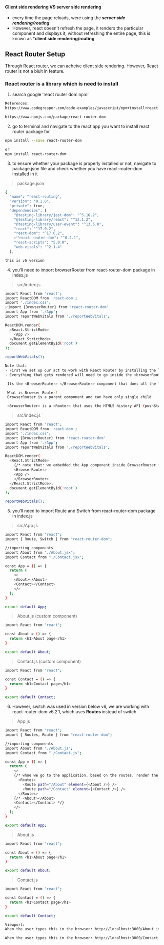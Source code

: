 #### Client side rendering VS server side rendering 
- every time the page reloads, were using the ***server side rendering/routing***
- However, react doesn't refresh the page, it renders the particular component and displays it, without refreshing the entire page, this is known as ***client side rendering/routing**. 

## React Router Setup
Through React router, we can acheive client side rendering. However, React router is not a biult in feature.
### React router is a library which is need to install 
1. search google 'react router dom npm'
```bash 
References:
https://www.codegrepper.com/code-examples/javascript/npm+install+react-router-dom

https://www.npmjs.com/package/react-router-dom
```
2. go to terminal and navigate to the react app you want to install react router package for 
```bash 
npm install --save react-router-dom

or
npm install react-router-dom
```
3. to ensure whether your package is properly installed or not, navigate to package.json file and check whether you have react-router-dom installed in it 
> package.json
```bash 
{
  "name": "react-routing",
  "version": "0.1.0",
  "private": true,
  "dependencies": {
    "@testing-library/jest-dom": "^5.16.2",
    "@testing-library/react": "^12.1.2",
    "@testing-library/user-event": "^13.5.0",
    "react": "^17.0.2",
    "react-dom": "^17.0.2",
    ✅"react-router-dom": "^6.2.1", 
    "react-scripts": "5.0.0",
    "web-vitals": "^2.1.4"
  },

this is v6 version
```
4. you'll need to import browserRouter from react-router-dom package in index.js 

> src/index.js 
```bash 
import React from 'react';
import ReactDOM from 'react-dom';
import './index.css';
✅import {BrowserRouter} from 'react-router-dom'
import App from './App';
import reportWebVitals from './reportWebVitals';

ReactDOM.render(
  <React.StrictMode>
    <App />
  </React.StrictMode>,
  document.getElementById('root')
);

reportWebVitals();
```
```bash 
Note that:
- First we set up our act to work with React Router by installing the library by using the terminal command 
- Everything that gets rendered will need to go inside the <browserRouter>, so wrap your App (and all the components you want to render) inside <BrowserRouter>.

 Its the <BrowserRouter> </BrowserRouter> component that does all the logic of displaying various components that you provide it with. 

 What is Browser Router?
 BrowserRouter is a parent component and can have only single child

 <BrowserRouter> is a <Router> that uses the HTML5 history API (pushState, replaceState and the popstate event) to keep your UI in sync with the URL (doesnt load the page when user goes from one extension of a domain to another). 
```
> src/index.js `
```bash 
import React from 'react';
import ReactDOM from 'react-dom';
import './index.css';
import {BrowserRouter} from 'react-router-dom'
import App from './App';
import reportWebVitals from './reportWebVitals';

ReactDOM.render(
  <React.StrictMode>
    {/* note that: we embedded the App component inside BrowserRouter */}
    <BrowserRouter>
    <App />
    </BrowserRouter>
  </React.StrictMode>,
  document.getElementById('root')
);

reportWebVitals();
```
5. you'll need to import Route and Switch from react-router-dom package in index.js 
> src/App.js
```bash 
import React from "react";
import { Route, Switch } from "react-router-dom";

//importing components 
import About from "./About.jsx";
import Contact from "./Contact.jsx";

const App = () => {
  return (
    <>
    <About></About>
    <Contact></Contact>
    </>
  );
}

export default App;
```
> About.js (custom component)
```bash 
import React from "react";

const About = () => {
  return <h1>About page</h1>
}

export default About;
```
> Contact.js (custom component)
```bash 
import React from "react";

const Contact = () => {
  return <h1>Contact page</h1>
}

export default Contact;
```
6. However, switch was used in version below v6, we are working with react-router-dom v6.2.1, which uses **Routes** instead of switch 

> App.js 
```bash 
import React from "react";
import { Routes, Route } from "react-router-dom";

//importing components 
import About from "./About.js";
import Contact from "./Contact.js";

const App = () => {
  return (
    <>
    {/* whne we go to the application, based on the routes, render the application */}
      <Routes>
        <Route path="/About" element={<About />} />
        <Route path="/Contact" element={<Contact />} />
      </Routes>
    {/* <About></About>
    <Contact></Contact> */}
    </>
  );
}

export default App;
```
> About.js 
```bash 
import React from "react";

const About = () => {
  return <h1>About page</h1>
}

export default About;
```
> Contact.js 
```bash 
import React from "react";

const Contact = () => {
  return <h1>Contact page</h1>
}

export default Contact;
```
```bash 
Viewport:
When the user types this in the browser: http://localhost:3000/About it shows them the About page 

When the user types this in the browser: http://localhost:3000/Contact it shows them the contact page 
```